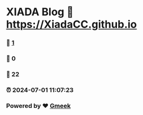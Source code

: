 # XIADA Blog :link: https://XiadaCC.github.io 
### :page_facing_up: [1](https://XiadaCC.github.io/tag.html) 
### :speech_balloon: 0 
### :hibiscus: 22 
### :alarm_clock: 2024-07-01 11:07:23 
### Powered by :heart: [Gmeek](https://github.com/Meekdai/Gmeek)
